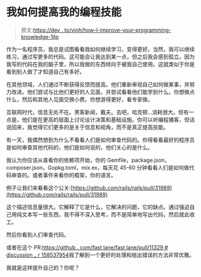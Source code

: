 # 我如何提高我的编程技能

> 原文:[https://dev . to/vinh/how-I-improve-your-programming-knowledge-1jlp](https://dev.to/vinh/how-i-improve-your-programming-knowledge-1jlp)

作为一名程序员，我总是试图看看我如何继续学习，变得更好。当然，我可以继续练习，通过写更多的代码。这可能会让我达到某一点，但之后我会感到孤立。因为我写的代码在我的脑子里，所以我做的东西倾向于被我自己使用。这就类似于你是看到别人做了才知道自己有多好。

在其他领域，人们通过不断获得反馈而提高。他们重新审视自己如何做某事，并努力改进。他们尝试与比他们更好的人见面，并尝试看看他们能学到什么。你想做点什么，然后和其他人见面交换小费。你想游得更好，看专家做。

互联网时代，信息无处不在。黑客新闻，戴夫。去吧，哈克顿...消耗很大。但有一点是，他们是在更高的层面上讨论设计决策和基础设施。你可以听编程播客，但话说回来，我觉得它们更多的是关于信息和视角，而不是真正提高技能。

有一天，我偶然想到为什么不看看人们是如何审查代码的。你得看看最好的程序员是如何审查其他代码的，他们是如何说的，他们关心的是什么。

我认为你应该从查看你的依赖项开始，你的 Gemfile，package.json，composer.json，Gopkg.toml，mix.ex，每天花 45-60 分钟看看人们是如何做代码审查的。或者事件来看你的框架，你的语言。

例子让我们来看看这个公关:[https://github.com/rails/rails/pull/31989](https://github.com/rails/rails/pull/31989)

这个描述信息量很大。它解释了它是什么，它解决的问题，它的缺点。通过强迫自己用纯文本写一些东西，我不得不深入思考，而不是简单地写出代码，然后就此收工。

然后你看到人们审查代码。

或者在这个 PR:[https://github . com/fast lane/fast lane/pull/11329 # discussion _ r 158537954](https://github.com/fastlane/fastlane/pull/11329#discussion_r158537954)我了解到一个更好的处理和抛出错误的方法非常优雅。

我就是这样提升自己的？你呢？